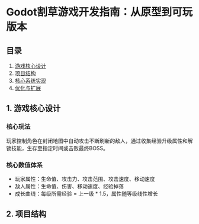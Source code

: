 # Godot割草游戏开发指南：从原型到可玩版本

## 目录
1. [游戏核心设计](#1-游戏核心设计)
2. [项目结构](#2-项目结构)
3. [核心系统实现](#3-核心系统实现)
4. [优化与扩展](#4-优化与扩展)

## 1. 游戏核心设计

### 核心玩法
玩家控制角色在封闭地图中自动攻击不断刷新的敌人，通过收集经验升级属性和解锁技能，生存至指定时间或击败最终BOSS。

### 核心数值体系
- 玩家属性：生命值、攻击力、攻击范围、攻击速度、移动速度
- 敌人属性：生命值、伤害、移动速度、经验掉落
- 成长曲线：每级所需经验 = 上一级 * 1.5，属性随等级线性增长

## 2. 项目结构